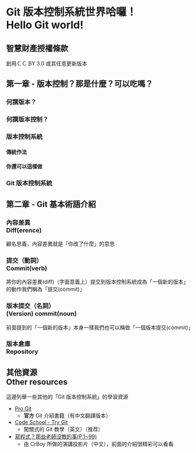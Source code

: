 # Git 版本控制系統世界哈囉！<br >Hello Git world!
## 智慧財產授權條款
創用ＣＣ BY 3.0 或其任意更新版本

## 第一章 - 版本控制？那是什麼？可以吃嗎？
### 何謂版本？

### 何謂版本控制？

### 版本控制系統
#### 傳統作法
#### 你還可以這樣做
### Git 版本控制系統

## 第二章 - Git 基本術語介紹
### 內容差異<br>Diff(erence)
顧名思義，內容差異就是「你改了什麼」的意思

### 提交（動詞）<br>Commit(verb)
將你的內容差異(diff)（字面意義上）提交到版本控制系統成為「一個新的版本」的動作我們稱為「提交(commit)」

### 版本提交（名詞）<br>(Version) commit(noun)
前面提到的「一個新的版本」本身一樣我們也可以稱做「一個版本提交(commit)」

### 版本倉庫<br/>Repository

## 其他資源<br>Other resources
這邊列舉一些其他的「Git 版本控制系統」的學習資源

* [Pro Git](http://git-scm.com/book/zh-tw/)
	* **官方** Git 介紹書籍（有中文翻譯版本）
* [Code School - Try Git](https://try.github.io/)
	* 闖關式的 Git 教學（英文）（推荐）
* [寫程式？那些老師沒教的事(P.1~99)](https://drive.google.com/open?id=0B3e9XCL1ZWE8US03SnlRRGdQak0&authuser=0)
	* 由 CrBoy 所做的演講投影片（中文），前面的介紹很精彩可以看看
